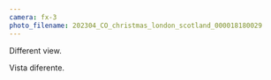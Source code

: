 ```yaml
---
camera: fx-3
photo_filename: 202304_CO_christmas_london_scotland_000018180029
---
```


Different view.

Vista diferente.